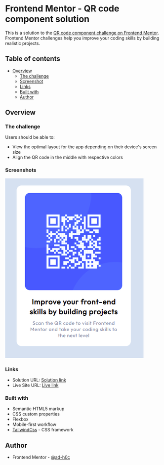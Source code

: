 # Frontend Mentor - QR code component solution

This is a solution to the [QR code component challenge on Frontend Mentor](https://www.frontendmentor.io/challenges/qr-code-component-iux_sIO_H). Frontend Mentor challenges help you improve your coding skills by building realistic projects.

## Table of contents

- [Overview](#overview)
  - [The challenge](#the-challenge)
  - [Screenshot](#screenshot)
  - [Links](#links)
  - [Built with](#built-with)
  - [Author](#author)

## Overview

### The challenge

Users should be able to:

- View the optimal layout for the app depending on their device's screen size
- Align the QR code in the middle with respective colors

### Screenshots

![Mobile](./Screenshots/2.png)

### Links

- Solution URL: [Solution link](https://www.frontendmentor.io/solutions/qr-code-component-H1F8v4nrq)
- Live Site URL: [Live link](https://qr-code-adh0c.netlify.app/)

### Built with

- Semantic HTML5 markup
- CSS custom properties
- Flexbox
- Mobile-first workflow
- [TailwindCss](https://tailwindcss.com/) - CSS framework

## Author

- Frontend Mentor - [@ad-h0c](https://www.frontendmentor.io/profile/Ad-h0c)
